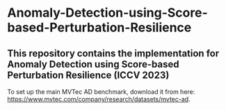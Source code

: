 # Anomaly-Detection-using-Score-based-Perturbation-Resilience
This repository contains the implementation for Anomaly Detection using Score-based Perturbation Resilience (ICCV 2023)
---------------------------------------------------------------------------------------------------------------------
To set up the main MVTec AD benchmark, download it from here: https://www.mvtec.com/company/research/datasets/mvtec-ad. 
